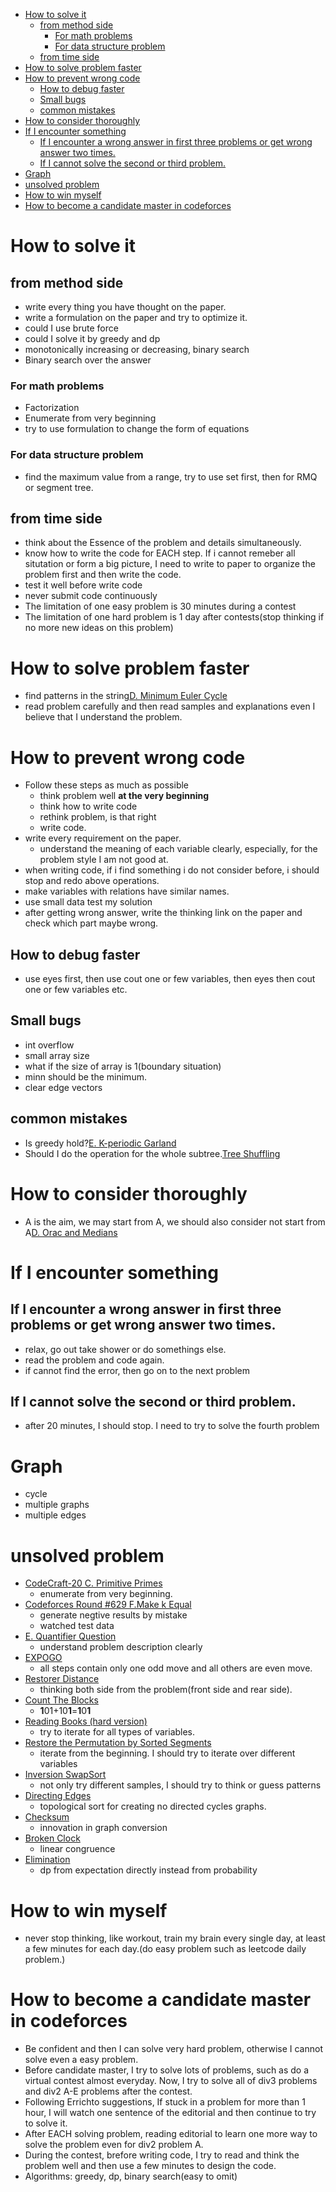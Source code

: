 - [How to solve it](#how-to-solve-it)
  * [from method side](#from-method-side)
    + [For math problems](#for-math-problems)
    + [For data structure problem](#for-data-structure-problem)
  * [from time side](#from-time-side)
- [How to solve problem faster](#how-to-solve-problem-faster)
- [How to prevent wrong code](#how-to-prevent-wrong-code)
  * [How to debug faster](#how-to-debug-faster)
  * [Small bugs](#small-bugs)
  * [common mistakes](#common-mistakes)
- [How to consider thoroughly](#how-to-consider-thoroughly)
- [If I encounter something](#if-i-encounter-something)
  * [If I encounter a wrong answer in first three problems or get wrong answer two times.](#if-i-encounter-a-wrong-answer-in-first-three-problems-or-get-wrong-answer-two-times)
  * [If I cannot solve the second or third problem.](#if-i-cannot-solve-the-second-or-third-problem)
- [Graph](#graph)
- [unsolved problem](#unsolved-problem)
- [How to win myself](#how-to-win-myself)
- [How to become a candidate master in codeforces](#how-to-become-a-candidate-master-in-codeforces)


# How to solve it
## from method side
- write every thing you have thought on the paper.
- write a formulation on the paper and try to optimize it.
- could I use brute force
- could I solve it by greedy and dp
- monotonically increasing or decreasing, binary search
- Binary search over the answer

### For math problems
- Factorization
- Enumerate from very beginning
- try to use formulation to change the form of equations

### For data structure problem
- find the maximum value from a range, try to use set first, then for RMQ or segment tree.

## from time side
- think about the Essence of the problem and details simultaneously.
- know how to write the code for EACH step. If i cannot remeber all situtation or form a big picture, I need to write to paper to organize the problem first and then write the code.
- test it well before write code
- never submit code continuously
- The limitation of one easy problem is 30 minutes during a contest
- The limitation of one hard problem is 1 day after contests(stop thinking if no more new ideas on this problem)

# How to solve problem faster
- find patterns in the string[D. Minimum Euler Cycle](https://codeforces.com/contest/1334/problem/D)
- read problem carefully and then read samples and explanations even I believe that I understand the problem.

# How to prevent wrong code
- Follow these steps as much as possible
	- think problem well **at the very beginning**
	- think how to write code
	- rethink problem, is that right
	- write code.
- write every requirement on the paper. 
	- understand the meaning of each variable clearly, especially, for the problem style I am not good at.
- when writing code, if i find something i do not consider before, i should stop and redo above operations.
- make variables with relations have similar names.
- use small data test my solution
- after getting wrong answer, write the thinking link on the paper and check which part maybe wrong.

## How to debug faster
- use eyes first, then use cout one or few variables, then eyes then cout one or few variables etc.

## Small bugs
- int overflow
- small array size
- what if the size of array is 1(boundary situation)
- minn should be the minimum.
- clear edge vectors

## common mistakes
- Is greedy hold?[E. K-periodic Garland](https://codeforces.com/contest/1353/problem/E)
- Should I do the operation for the whole subtree.[Tree Shuffling](https://codeforces.com/contest/1363/problem/E)


# How to consider thoroughly
- A is the aim, we may start from A, we should also consider not start from A[D. Orac and Medians](https://codeforces.com/contest/1350/problem/D) 


# If I encounter something
## If I encounter a wrong answer in first three problems or get wrong answer two times.
- relax, go out take shower or do somethings else.
- read the problem and code again.
- if cannot find the error, then go on to the next problem

## If I cannot solve the second or third problem.
- after 20 minutes, I should stop. I need to try to solve the fourth problem 


# Graph
- cycle
- multiple graphs
- multiple edges


# unsolved problem
- [CodeCraft-20 C. Primitive Primes](https://codeforces.com/contest/1316/problem/C)
	- enumerate from very beginning. 
- [Codeforces Round #629 F.Make k Equal](https://codeforces.com/contest/1328/problem/F) 
	- generate negtive results by mistake
	- watched test data
- [E. Quantifier Question](https://codeforces.com/contest/1345/problem/E)
	- understand problem description clearly
- [EXPOGO](https://codingcompetitions.withgoogle.com/codejam/round/000000000019fef2/00000000002d5b62)
	- all steps contain only one odd move and all others are even move.
- [Restorer Distance](https://codeforces.com/contest/1355/problem/E)
	- thinking both side from the problem(front side and rear side).
- [Count The Blocks](https://codeforces.com/contest/1327/problem/E)
	- **1**01+10**1**=**1**0**1**
- [Reading Books (hard version)](https://codeforces.com/contest/1374/problem/E2)
	- try to iterate for all types of variables.
- [Restore the Permutation by Sorted Segments](https://codeforces.com/contest/1343/problem/F)
	- iterate from the beginning. I should try to iterate over different variables
- [Inversion SwapSort](https://codeforces.com/contest/1375/problem/E)
	- not only try different samples, I should try to think or guess patterns
- [Directing Edges](https://codeforces.com/contest/1385/problem/E)
	- topological sort for creating no directed cycles graphs.
- [Checksum](https://codingcompetitions.withgoogle.com/kickstart/round/0000000000436140/000000000068c2c3#problem)
	- innovation in graph conversion
- [Broken Clock](https://codingcompetitions.withgoogle.com/codejam/round/0000000000435baf/00000000007ae694)
	- linear congruence
- [Elimination](https://www.facebook.com/codingcompetitions/hacker-cup/2020/round-2/problems/B)
    - dp from expectation directly instead from probability 

# How to win myself
- never stop thinking, like workout, train my brain every single day, at least a few minutes for each day.(do easy problem such as leetcode daily problem.)

# How to become a candidate master in codeforces
 - Be confident and then I can solve very hard problem, otherwise I cannot solve even a easy problem.
 - Before candidate master, I try to solve lots of problems, such as do a virtual contest almost everyday. Now, I try to solve all of div3 problems and div2 A-E problems after the contest.
 - Following Errichto suggestions, If stuck in a problem for more than 1 hour, I will watch one sentence of the editorial and then continue to try to solve it.
 - After EACH solving problem, reading editorial to learn one more way to solve the problem even for div2 problem A.
 - During the contest, brefore writing code, I try to read and think the problem well and then use a few minutes to design the code. 
 - Algorithms: greedy, dp, binary search(easy to omit)

